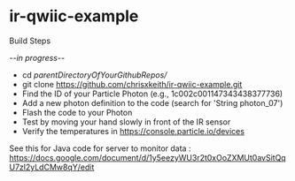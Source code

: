 # ir-qwiic-example

Build Steps

*--in progress--*

- cd *parentDirectoryOfYourGithubRepos/*
- git clone https://github.com/chrisxkeith/ir-qwiic-example.git
- Find the ID of your Particle Photon (e.g., 1c002c001147343438377736)
- Add a new photon definition to the code (search for 'String photon_07')
- Flash the code to your Photon
- Test by moving your hand slowly in front of the IR sensor
- Verify the temperatures in https://console.particle.io/devices

See this for Java code for server to monitor data : https://docs.google.com/document/d/1y5eezyWU3r2t0xOoZXMUt0avSitQqU7zl2yLdCMw8qY/edit
